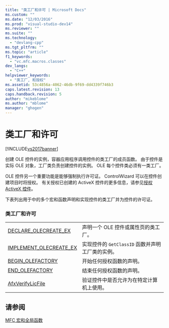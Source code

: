 ```yaml
---
title: "类工厂和许可 | Microsoft Docs"
ms.custom: ""
ms.date: "12/03/2016"
ms.prod: "visual-studio-dev14"
ms.reviewer: ""
ms.suite: ""
ms.technology: 
  - "devlang-cpp"
ms.tgt_pltfrm: ""
ms.topic: "article"
f1_keywords: 
  - "vc.mfc.macros.classes"
dev_langs: 
  - "C++"
helpviewer_keywords: 
  - "类工厂, 和授权"
ms.assetid: 53c4856a-4062-46db-9f69-dd4339f746b3
caps.latest.revision: 13
caps.handback.revision: 5
author: "mikeblome"
ms.author: "mblome"
manager: "ghogen"
---
```

# 类工厂和许可
[!INCLUDE[vs2017banner](../../assembler/inline/includes/vs2017banner.md)]

创建 OLE 控件的实例，容器应用程序调用控件的类工厂的成员函数。  由于控件是实际 OLE 对象，工厂类负责创建控件的实例。  OLE 每个控件类必须有一类工厂。  
  
 OLE 控件另一个重要功能是能够强制执行许可证。  ControlWizard 可以在控件创建项目时将授权。  有关授权已创建的 ActiveX 控件的更多信息，请参见[授权 ActiveX 控件](../../mfc/mfc-activex-controls-licensing-an-activex-control.md)。  
  
 下表列出用于中的多个宏和函数声明和实现控件的类工厂并为控件的许可证。  
  
### 类工厂和许可  
  
|||  
|-|-|  
|[DECLARE\_OLECREATE\_EX](../Topic/DECLARE_OLECREATE_EX.md)|声明一个 OLE 控件或属性页的类工厂。|  
|[IMPLEMENT\_OLECREATE\_EX](../Topic/IMPLEMENT_OLECREATE_EX.md)|实现控件的 `GetClassID` 函数并声明工厂类的实例。|  
|[BEGIN\_OLEFACTORY](../Topic/BEGIN_OLEFACTORY.md)|开始任何授权函数的声明。|  
|[END\_OLEFACTORY](../Topic/END_OLEFACTORY.md)|结束任何授权函数的声明。|  
|[AfxVerifyLicFile](../Topic/AfxVerifyLicFile.md)|验证控件中是否允许为在特定计算机上使用。|  
  
## 请参阅  
 [MFC 宏和全局函数](../../mfc/reference/mfc-macros-and-globals.md)